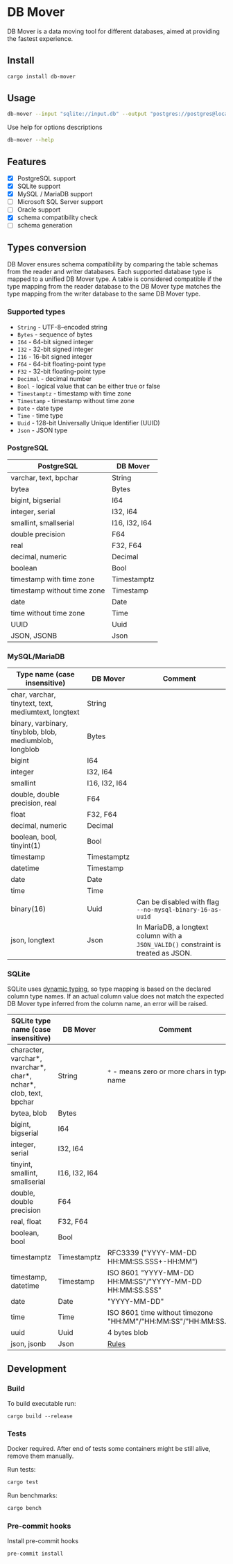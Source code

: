 # DB Mover

DB Mover is a data moving tool for different databases, aimed at providing the fastest experience.

## Install

```bash
cargo install db-mover
```

## Usage

```bash
db-mover --input "sqlite://input.db" --output "postgres://postgres@localhost/postgres"
```

Use help for options descriptions
```bash
db-mover --help
```

## Features

- [x] PostgreSQL support
- [x] SQLite support
- [x] MySQL / MariaDB support
- [ ] Microsoft SQL Server support
- [ ] Oracle support
- [x] schema compatibility check
- [ ] schema generation

## Types conversion

DB Mover ensures schema compatibility by comparing the table schemas from the reader and writer databases. Each supported database type is mapped to a unified DB Mover type. A table is considered compatible if the type mapping from the reader database to the DB Mover type matches the type mapping from the writer database to the same DB Mover type.

### Supported types

- `String` - UTF-8–encoded string
- `Bytes` - sequence of bytes
- `I64` - 64-bit signed integer
- `I32` - 32-bit signed integer
- `I16` - 16-bit signed integer
- `F64` - 64-bit floating-point type
- `F32` - 32-bit floating-point type
- `Decimal` - decimal number
- `Bool` - logical value that can be either true or false
- `Timestamptz` - timestamp with time zone
- `Timestamp` - timestamp without time zone
- `Date` - date type
- `Time` - time type
- `Uuid` - 128-bit Universally Unique Identifier (UUID)
- `Json` - JSON type

### PostgreSQL

| PostgreSQL                  | DB Mover      |
|-----------------------------|---------------|
| varchar, text, bpchar       | String        |
| bytea                       | Bytes         |
| bigint, bigserial           | I64           |
| integer, serial             | I32, I64      |
| smallint, smallserial       | I16, I32, I64 |
| double precision            | F64           |
| real                        | F32, F64      |
| decimal, numeric            | Decimal       |
| boolean                     | Bool          |
| timestamp with time zone    | Timestamptz   |
| timestamp without time zone | Timestamp     |
| date                        | Date          |
| time without time zone      | Time          |
| UUID                        | Uuid          |
| JSON, JSONB                 | Json          |

### MySQL/MariaDB

| Type name (case insensitive)                            | DB Mover      | Comment                                                                            |
|---------------------------------------------------------|---------------|------------------------------------------------------------------------------------|
| char, varchar, tinytext, text, mediumtext, longtext     | String        |                                                                                    |
| binary, varbinary, tinyblob, blob, mediumblob, longblob | Bytes         |                                                                                    |
| bigint                                                  | I64           |                                                                                    |
| integer                                                 | I32, I64      |                                                                                    |
| smallint                                                | I16, I32, I64 |                                                                                    |
| double, double precision, real                          | F64           |                                                                                    |
| float                                                   | F32, F64      |                                                                                    |
| decimal, numeric                                        | Decimal       |                                                                                    |
| boolean, bool, tinyint(1)                               | Bool          |                                                                                    |
| timestamp                                               | Timestamptz   |                                                                                    |
| datetime                                                | Timestamp     |                                                                                    |
| date                                                    | Date          |                                                                                    |
| time                                                    | Time          |                                                                                    |
| binary(16)                                              | Uuid          | Can be disabled with flag `--no-mysql-binary-16-as-uuid`                           |
| json, longtext                                          | Json          | In MariaDB, a longtext column with a `JSON_VALID()` constraint is treated as JSON. |

### SQLite

SQLite uses [dynamic typing](https://www.sqlite.org/datatype3.html), so type mapping is based on the declared column type names. If an actual column value does not match the expected DB Mover type inferred from the column name, an error will be raised.

| SQLite type name (case insensitive)                               | DB Mover      | Comment                                                                           |
|-------------------------------------------------------------------|---------------|-----------------------------------------------------------------------------------|
| character, varchar*, nvarchar*, char*, nchar*, clob, text, bpchar | String        | `*` - means zero or more chars in type name                                       |
| bytea, blob                                                       | Bytes         |                                                                                   |
| bigint, bigserial                                                 | I64           |                                                                                   |
| integer, serial                                                   | I32, I64      |                                                                                   |
| tinyint, smallint, smallserial                                    | I16, I32, I64 |                                                                                   |
| double, double precision                                          | F64           |                                                                                   |
| real, float                                                       | F32, F64      |                                                                                   |
| boolean, bool                                                     | Bool          |                                                                                   |
| timestamptz                                                       | Timestamptz   | RFC3339 ("YYYY-MM-DD HH:MM:SS.SSS+-HH:MM")                                        |
| timestamp, datetime                                               | Timestamp     | ISO 8601 "YYYY-MM-DD HH:MM:SS"/"YYYY-MM-DD HH:MM:SS.SSS"                          |
| date                                                              | Date          | "YYYY-MM-DD"                                                                      |
| time                                                              | Time          | ISO 8601 time without timezone "HH:MM"/"HH:MM:SS"/"HH:MM:SS.SSS"                  |
| uuid                                                              | Uuid          | 4 bytes blob                                                                      |
| json, jsonb                                                       | Json          | [Rules](https://docs.rs/rusqlite/latest/src/rusqlite/types/serde_json.rs.html#31) |

## Development

### Build

To build executable run:
```
cargo build --release
```

### Tests
Docker required. After end of tests some containers might be still alive, remove them manually.

Run tests:
```bash
cargo test
```

Run benchmarks:
```bash
cargo bench
```

### Pre-commit hooks

Install pre-commit hooks
```bash
pre-commit install
```

